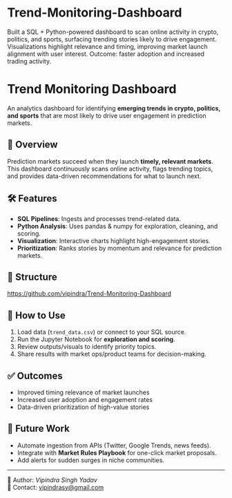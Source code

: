 # Trend-Monitoring-Dashboard
Built a SQL + Python-powered dashboard to scan online activity in crypto, politics, and sports, surfacing trending stories likely to drive engagement. Visualizations highlight relevance and timing, improving market launch alignment with user interest. Outcome: faster adoption and increased trading activity.


# Trend Monitoring Dashboard  

An analytics dashboard for identifying **emerging trends in crypto, politics, and sports** that are most likely to drive user engagement in prediction markets.  

## 📌 Overview  
Prediction markets succeed when they launch **timely, relevant markets**.  
This dashboard continuously scans online activity, flags trending topics, and provides data-driven recommendations for what to launch next.  

## 🛠️ Features  
- **SQL Pipelines**: Ingests and processes trend-related data.  
- **Python Analysis**: Uses pandas & numpy for exploration, cleaning, and scoring.  
- **Visualization**: Interactive charts highlight high-engagement stories.  
- **Prioritization**: Ranks stories by momentum and relevance for prediction markets.  

## 📂 Structure  
https://github.com/vipindra/Trend-Monitoring-Dashboard



## 🚀 How to Use  
1. Load data (`trend_data.csv`) or connect to your SQL source.  
2. Run the Jupyter Notebook for **exploration and scoring**.  
3. Review outputs/visuals to identify priority topics.  
4. Share results with market ops/product teams for decision-making.  

## ✅ Outcomes  
- Improved timing relevance of market launches  
- Increased user adoption and engagement rates  
- Data-driven prioritization of high-value stories  

## 🔮 Future Work  
- Automate ingestion from APIs (Twitter, Google Trends, news feeds).  
- Integrate with **Market Rules Playbook** for one-click market proposals.  
- Add alerts for sudden surges in niche communities.  

---

👤 Author: *Vipindra Singh Yadav*  
📧 Contact: vipindrasy@gmail.com  

